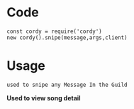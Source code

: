 # Code
```
const cordy = require('cordy')
new cordy().snipe(message,args,client)
```
# Usage
```
used to snipe any Message In the Guild
```
**Used to view song detail**